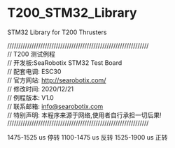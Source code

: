 # T200_STM32_Library
STM32 Library for T200 Thrusters

////////////////////////////////////////////////////////////////  
// T200 测试例程  				        															
// 开发板:SeaRobotix STM32 Test Board  
// 配套电调: ESC30  
// 官方网站: http://searobotix.com/  			       	 					
// 修改时间: 2020/12/21  				      
// 例程版本: V1.0  
// 联系邮箱: info@searobotix.com  
// 特别声明: 本程序来源于网络,使用者自行承担一切后果!  
////////////////////////////////////////////////////////////////  

1475-1525 us  停转
1100-1475 us  反转
1525-1900 us  正转
